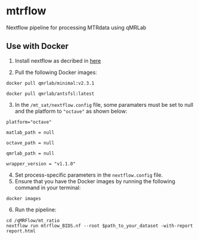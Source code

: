 # mtrflow
Nextflow pipeline for processing MTRdata using qMRLab 

## Use with Docker

1. Install nextflow as decribed in [here](http://nextflow.io)


2. Pull the following Docker images:
```
docker pull qmrlab/minimal:v2.3.1
```

```
docker pull qmrlab/antsfsl:latest
```

3. In the `/mt_sat/nextflow.config` file, some paramaters must be set to null and
the platform to `"octave"` as shown below: 

```
platform="octave"
    
matlab_path = null

octave_path = null

qmrlab_path = null

wrapper_version = "v1.1.0" 
```

4. Set process-specific parameters in the `nextflow.config` file.
5. Ensure that you have the Docker images by running the following command in 
your terminal: 
```
docker images
```
6. Run the pipeline: 

```
cd /qMRFlow/mt_ratio 
nextflow run mtrflow_BIDS.nf --root $path_to_your_dataset -with-report report.html
```
